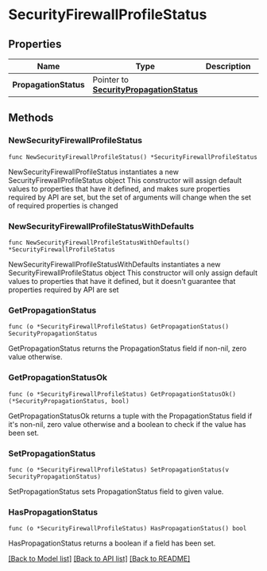 # SecurityFirewallProfileStatus

## Properties

Name | Type | Description | Notes
------------ | ------------- | ------------- | -------------
**PropagationStatus** | Pointer to [**SecurityPropagationStatus**](securityPropagationStatus.md) |  | [optional] 

## Methods

### NewSecurityFirewallProfileStatus

`func NewSecurityFirewallProfileStatus() *SecurityFirewallProfileStatus`

NewSecurityFirewallProfileStatus instantiates a new SecurityFirewallProfileStatus object
This constructor will assign default values to properties that have it defined,
and makes sure properties required by API are set, but the set of arguments
will change when the set of required properties is changed

### NewSecurityFirewallProfileStatusWithDefaults

`func NewSecurityFirewallProfileStatusWithDefaults() *SecurityFirewallProfileStatus`

NewSecurityFirewallProfileStatusWithDefaults instantiates a new SecurityFirewallProfileStatus object
This constructor will only assign default values to properties that have it defined,
but it doesn't guarantee that properties required by API are set

### GetPropagationStatus

`func (o *SecurityFirewallProfileStatus) GetPropagationStatus() SecurityPropagationStatus`

GetPropagationStatus returns the PropagationStatus field if non-nil, zero value otherwise.

### GetPropagationStatusOk

`func (o *SecurityFirewallProfileStatus) GetPropagationStatusOk() (*SecurityPropagationStatus, bool)`

GetPropagationStatusOk returns a tuple with the PropagationStatus field if it's non-nil, zero value otherwise
and a boolean to check if the value has been set.

### SetPropagationStatus

`func (o *SecurityFirewallProfileStatus) SetPropagationStatus(v SecurityPropagationStatus)`

SetPropagationStatus sets PropagationStatus field to given value.

### HasPropagationStatus

`func (o *SecurityFirewallProfileStatus) HasPropagationStatus() bool`

HasPropagationStatus returns a boolean if a field has been set.


[[Back to Model list]](../README.md#documentation-for-models) [[Back to API list]](../README.md#documentation-for-api-endpoints) [[Back to README]](../README.md)


